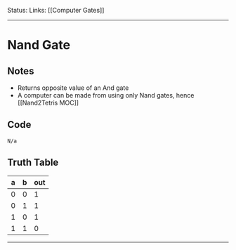 Status:
Links: [[Computer Gates]]
___
# Nand Gate
## Notes
- Returns opposite value of an And gate
- A computer can be made from using only Nand gates, hence [[Nand2Tetris MOC]]
## Code
```
N/a
```
## Truth Table

a | b | out
-- | -- | --
 0|0|1
 0|1|1
 1|0|1
 1|1|0

___